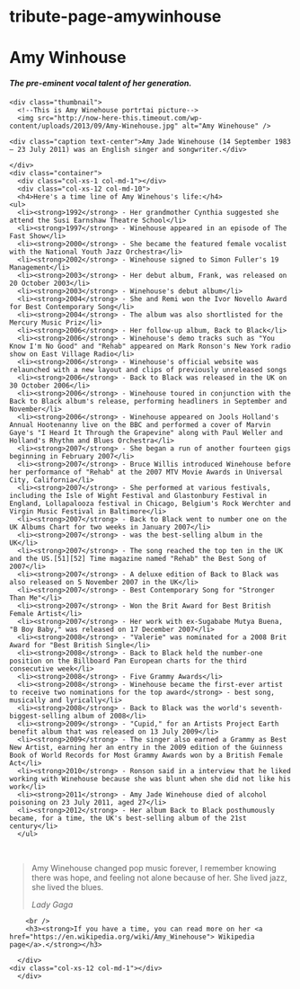 # tribute-page-amywinhouse

<html>
<head>
  <meta charset="UTF-8" />
  
  <title>Amy Winehouse</title>
</head>
<body>
<div class="container"> 
  <div class="jumbotron">
  
   <div>
     <h1 class="text-center font-bold">Amy Winhouse</h1>
  <h4 class="text-center font-italic"><em>The pre-eminent vocal talent of her generation.</em></h4>
    </div>
    
    <div class="thumbnail">
      <!--This is Amy Winehouse portrtai picture-->
      <img src="http://now-here-this.timeout.com/wp-content/uploads/2013/09/Amy-Winehouse.jpg" alt="Amy Winehouse" />
     
    <div class="caption text-center">Amy Jade Winehouse (14 September 1983 – 23 July 2011) was an English singer and songwriter.</div>
  
    </div>
    <div class="container">
      <div class="col-xs-1 col-md-1"></div>
      <div class="col-xs-12 col-md-10">
      <h4>Here's a time line of Amy Winehous's life:</h4>
    <ul>
      <li><strong>1992</strong> - Her grandmother Cynthia suggested she attend the Susi Earnshaw Theatre School</li>
      <li><strong>1997</strong> - Winehouse appeared in an episode of The Fast Show</li>
      <li><strong>2000</strong> - She became the featured female vocalist with the National Youth Jazz Orchestra</li>
      <li><strong>2002</strong> - Winehouse signed to Simon Fuller's 19 Management</li>
      <li><strong>2003</strong> - Her debut album, Frank, was released on 20 October 2003</li>
      <li><strong>2003</strong> - Winehouse's debut album</li>
      <li><strong>2004</strong> - She and Remi won the Ivor Novello Award for Best Contemporary Song</li>
      <li><strong>2004</strong> - The album was also shortlisted for the Mercury Music Priz</li>
      <li><strong>2006</strong> - Her follow-up album, Back to Black</li>
      <li><strong>2006</strong> - Winehouse's demo tracks such as "You Know I'm No Good" and "Rehab" appeared on Mark Ronson's New York radio show on East Village Radio</li>
      <li><strong>2006</strong> - Winehouse's official website was relaunched with a new layout and clips of previously unreleased songs
      <li><strong>2006</strong> - Back to Black was released in the UK on 30 October 2006</li>
      <li><strong>2006</strong> - Winehouse toured in conjunction with the Back to Black album's release, performing headliners in September and November</li>
      <li><strong>2006</strong> - Winehouse appeared on Jools Holland's Annual Hootenanny live on the BBC and performed a cover of Marvin Gaye's "I Heard It Through the Grapevine" along with Paul Weller and Holland's Rhythm and Blues Orchestra</li>
      <li><strong>2007</strong> - She began a run of another fourteen gigs beginning in February 2007</li>
      <li><strong>2007</strong> - Bruce Willis introduced Winehouse before her performance of "Rehab" at the 2007 MTV Movie Awards in Universal City, California</li>
      <li><strong>2007</strong> - She performed at various festivals, including the Isle of Wight Festival and Glastonbury Festival in England, Lollapalooza festival in Chicago, Belgium's Rock Werchter and Virgin Music Festival in Baltimore</li>
      <li><strong>2007</strong> - Back to Black went to number one on the UK Albums Chart for two weeks in January 2007</li>
      <li><strong>2007</strong> - was the best-selling album in the UK</li>
      <li><strong>2007</strong> - The song reached the top ten in the UK and the US.[51][52] Time magazine named "Rehab" the Best Song of 2007</li>
      <li><strong>2007</strong> - A deluxe edition of Back to Black was also released on 5 November 2007 in the UK</li>
      <li><strong>2007</strong> - Best Contemporary Song for "Stronger Than Me"</li>
      <li><strong>2007</strong> - Won the Brit Award for Best British Female Artist</li>
      <li><strong>2007</strong> - Her work with ex-Sugababe Mutya Buena, "B Boy Baby," was released on 17 December 2007</li>
      <li><strong>2008</strong> - "Valerie" was nominated for a 2008 Brit Award for "Best British Single</li>
      <li><strong>2008</strong> - Back to Black held the number-one position on the Billboard Pan European charts for the third consecutive week</li>
      <li><strong>2008</strong> - Five Grammy Awards</li>
      <li><strong>2008</strong> - Winehouse became the first-ever artist to receive two nominations for the top award</strong> - best song, musically and lyrically</li>
      <li><strong>2008</strong> - Back to Black was the world's seventh-biggest-selling album of 2008</li>
      <li><strong>2009</strong> - "Cupid," for an Artists Project Earth benefit album that was released on 13 July 2009</li>
      <li><strong>2009</strong> - The singer also earned a Grammy as Best New Artist, earning her an entry in the 2009 edition of the Guinness Book of World Records for Most Grammy Awards won by a British Female Act</li>
      <li><strong>2010</strong> - Ronson said in a interview that he liked working with Winehouse because she was blunt when she did not like his work</li>
      <li><strong>2011</strong> - Amy Jade Winehouse died of alcohol poisoning on 23 July 2011, aged 27</li>
      <li><strong>2012</strong> - Her album Back to Black posthumously became, for a time, the UK's best-selling album of the 21st century</li>
      </ul>
   <br>
    <blockquote><p>Amy Winehouse changed pop music forever, I remember knowing there was hope, and feeling not alone because of her. She lived jazz, she lived the blues.</p>
      <footer><cite>Lady Gaga</cite></footer>
    </blockquote>
    
        <br />
        <h3><strong>If you have a time, you can read more on her <a href="https://en.wikipedia.org/wiki/Amy_Winehouse"> Wikipedia page</a>.</strong></h3>
        
      </div>
    <div class="col-xs-12 col-md-1"></div>
      </div>
    
</div>
</body>
</html>
